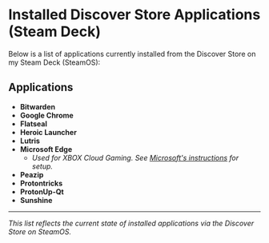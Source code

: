 # Installed Discover Store Applications (Steam Deck)

Below is a list of applications currently installed from the Discover Store on my Steam Deck (SteamOS):

## Applications

- **Bitwarden**
- **Google Chrome**
- **Flatseal**
- **Heroic Launcher**
- **Lutris**
- **Microsoft Edge**
  - *Used for XBOX Cloud Gaming. See [Microsoft's instructions](https://support.microsoft.com/en-us/topic/xbox-cloud-gaming-in-microsoft-edge-with-steam-deck-43dd011b-0ce8-4810-8302-965be6d53296) for setup.*
- **Peazip**
- **Protontricks**
- **ProtonUp-Qt**
- **Sunshine**

---

*This list reflects the current state of installed applications via the Discover Store on SteamOS.*
